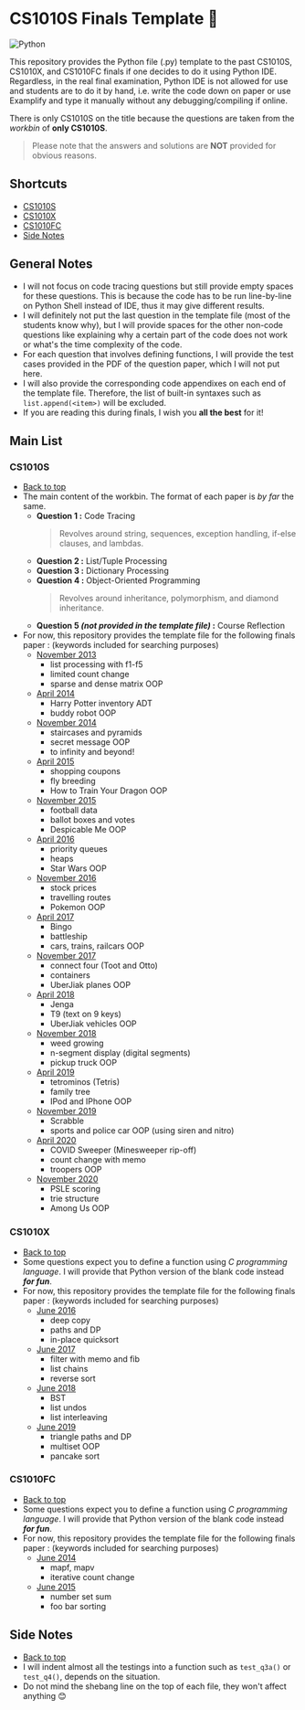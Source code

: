 # CS1010S Finals Template 🐍
<img alt="Python" src="https://img.shields.io/badge/python%20-%2314354C.svg?&style=for-the-badge&logo=python&logoColor=white"/>

This repository provides the Python file (.py) template to the past CS1010S, CS1010X, and CS1010FC finals if one decides to do it using Python IDE.
Regardless, in the real final examination, Python IDE is not allowed for use and students are to do it by hand, i.e. write the code down on paper or use Examplify and type it manually without any debugging/compiling if online.

There is only CS1010S on the title because the questions are taken from the *workbin* of **only CS1010S**.

> Please note that the answers and solutions are **NOT** provided for obvious reasons.

## Shortcuts
+ [CS1010S](https://github.com/RussellDash332/cs1010s-finals-template#cs1010s)
+ [CS1010X](https://github.com/RussellDash332/cs1010s-finals-template#cs1010x)
+ [CS1010FC](https://github.com/RussellDash332/cs1010s-finals-template#cs1010fc)
+ [Side Notes](https://github.com/RussellDash332/cs1010s-finals-template#side-notes)

## General Notes
+ I will not focus on code tracing questions but still provide empty spaces for these questions. This is because the code has to be run line-by-line on Python Shell instead of IDE, thus it may give different results.
+ I will definitely not put the last question in the template file (most of the students know why), but I will provide spaces for the other non-code questions like explaining why a certain part of the code does not work or what's the time complexity of the code.
+ For each question that involves defining functions, I will provide the test cases provided in the PDF of the question paper, which I will not put here.
+ I will also provide the corresponding code appendixes on each end of the template file. Therefore, the list of built-in syntaxes such as `list.append(<item>)` will be excluded.
+ If you are reading this during finals, I wish you **all the best** for it!

## Main List
### CS1010S
+ [Back to top](https://github.com/RussellDash332/cs1010s-finals-template#shortcuts)
+ The main content of the workbin. The format of each paper is *by far* the same.
    + **Question 1 :** Code Tracing
        > Revolves around string, sequences, exception handling, if-else clauses, and lambdas.
    + **Question 2 :** List/Tuple Processing
    + **Question 3 :** Dictionary Processing
    + **Question 4 :** Object-Oriented Programming
        > Revolves around inheritance, polymorphism, and diamond inheritance.
    + **Question 5 *(not provided in the template file)* :** Course Reflection
+ For now, this repository provides the template file for the following finals paper : (keywords included for searching purposes)
    + [November 2013](https://github.com/RussellDash332/cs1010s-finals-template/blob/main/CS1010S/cs1010s-nov13-template.py)
        + list processing with f1-f5
        + limited count change
        + sparse and dense matrix OOP
    + [April 2014](https://github.com/RussellDash332/cs1010s-finals-template/blob/main/CS1010S/cs1010s-apr14-template.py)
        + Harry Potter inventory ADT
        + buddy robot OOP
    + [November 2014](https://github.com/RussellDash332/cs1010s-finals-template/blob/main/CS1010S/cs1010s-nov14-template.py)
        + staircases and pyramids
        + secret message OOP
        + to infinity and beyond!
    + [April 2015](https://github.com/RussellDash332/cs1010s-finals-template/blob/main/CS1010S/cs1010s-apr15-template.py)
        + shopping coupons
        + fly breeding
        + How to Train Your Dragon OOP
    + [November 2015](https://github.com/RussellDash332/cs1010s-finals-template/blob/main/CS1010S/cs1010s-nov15-template.py)
        + football data
        + ballot boxes and votes
        + Despicable Me OOP
    + [April 2016](https://github.com/RussellDash332/cs1010s-finals-template/blob/main/CS1010S/cs1010s-apr16-template.py)
        + priority queues
        + heaps
        + Star Wars OOP
    + [November 2016](https://github.com/RussellDash332/cs1010s-finals-template/blob/main/CS1010S/cs1010s-nov16-template.py)
        + stock prices
        + travelling routes
        + Pokemon OOP
    + [April 2017](https://github.com/RussellDash332/cs1010s-finals-template/blob/main/CS1010S/cs1010s-apr17-template.py)
        + Bingo
        + battleship
        + cars, trains, railcars OOP
    + [November 2017](https://github.com/RussellDash332/cs1010s-finals-template/blob/main/CS1010S/cs1010s-nov17-template.py)
        + connect four (Toot and Otto)
        + containers
        + UberJiak planes OOP
    + [April 2018](https://github.com/RussellDash332/cs1010s-finals-template/blob/main/CS1010S/cs1010s-apr18-template.py)
        + Jenga
        + T9 (text on 9 keys)
        + UberJiak vehicles OOP
    + [November 2018](https://github.com/RussellDash332/cs1010s-finals-template/blob/main/CS1010S/cs1010s-nov18-template.py)
        + weed growing
        + n-segment display (digital segments)
        + pickup truck OOP
    + [April 2019](https://github.com/RussellDash332/cs1010s-finals-template/blob/main/CS1010S/cs1010s-apr19-template.py)
        + tetrominos (Tetris)
        + family tree
        + IPod and IPhone OOP
    + [November 2019](https://github.com/RussellDash332/cs1010s-finals-template/blob/main/CS1010S/cs1010s-nov19-template.py)
        + Scrabble
        + sports and police car OOP (using siren and nitro)
    + [April 2020](https://github.com/RussellDash332/cs1010s-finals-template/blob/main/CS1010S/cs1010s-apr20-template.py)
        + COVID Sweeper (Minesweeper rip-off)
        + count change with memo
        + troopers OOP
    + [November 2020](https://github.com/RussellDash332/cs1010s-finals-template/blob/main/CS1010S/cs1010s-nov20-template.py)
        + PSLE scoring
        + trie structure
        + Among Us OOP

### CS1010X
+ [Back to top](https://github.com/RussellDash332/cs1010s-finals-template#shortcuts)
+ Some questions expect you to define a function using *C programming language*. I will provide that Python version of the blank code instead ***for fun***.
+ For now, this repository provides the template file for the following finals paper : (keywords included for searching purposes)
    + [June 2016](https://github.com/RussellDash332/cs1010s-finals-template/blob/main/CS1010X/cs1010x-jun16-template.py)
        + deep copy
        + paths and DP
        + in-place quicksort
    + [June 2017](https://github.com/RussellDash332/cs1010s-finals-template/blob/main/CS1010X/cs1010x-jun17-template.py)
        + filter with memo and fib
        + list chains
        + reverse sort
    + [June 2018](https://github.com/RussellDash332/cs1010s-finals-template/blob/main/CS1010X/cs1010x-jun18-template.py)
        + BST
        + list undos
        + list interleaving
    + [June 2019](https://github.com/RussellDash332/cs1010s-finals-template/blob/main/CS1010X/cs1010x-jun19-template.py)
        + triangle paths and DP
        + multiset OOP
        + pancake sort

### CS1010FC
+ [Back to top](https://github.com/RussellDash332/cs1010s-finals-template#shortcuts)
+ Some questions expect you to define a function using *C programming language*. I will provide that Python version of the blank code instead ***for fun***.
+ For now, this repository provides the template file for the following finals paper : (keywords included for searching purposes)
    + [June 2014](https://github.com/RussellDash332/cs1010s-finals-template/blob/main/CS1010FC/cs1010fc-jun14-template.py)
        + mapf, mapv
        + iterative count change
    + [June 2015](https://github.com/RussellDash332/cs1010s-finals-template/blob/main/CS1010FC/cs1010fc-jun15-template.py)
        + number set sum
        + foo bar sorting

## Side Notes
+ [Back to top](https://github.com/RussellDash332/cs1010s-finals-template#shortcuts)
+ I will indent almost all the testings into a function such as `test_q3a()` or `test_q4()`, depends on the situation.
+ Do not mind the shebang line on the top of each file, they won't affect anything 😊
